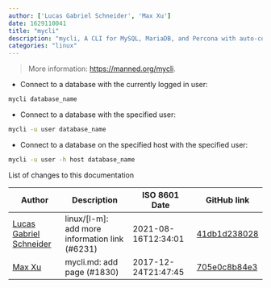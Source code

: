 ```yaml
---
author: ['Lucas Gabriel Schneider', 'Max Xu']
date: 1629110041
title: "mycli"
description: "mycli, A CLI for MySQL, MariaDB, and Percona with auto-completion and syntax highlighting."
categories: "linux"
---
```

> More information: <https://manned.org/mycli>.

- Connect to a database with the currently logged in user:

```bash
mycli database_name
```

- Connect to a database with the specified user:

```bash
mycli -u user database_name
```

- Connect to a database on the specified host with the specified user:

```bash
mycli -u user -h host database_name
```
List of changes to this documentation


Author | Description | ISO 8601 Date | GitHub link
------|-----|-----|-----
[Lucas Gabriel Schneider](mailto:casdpa@gmail.com) | linux/[l-m]: add more information link (#6231) | 2021-08-16T12:34:01 | [41db1d238028](https://github.com/tldr-pages/tldr/commit/41db1d2380286234a89aaa2131d8e1d1c531b850)
[Max Xu](mailto:xuhuan@live.cn) | mycli.md: add page (#1830) | 2017-12-24T21:47:45 | [705e0c8b84e3](https://github.com/tldr-pages/tldr/commit/705e0c8b84e37a9ffd77dc9a0a5e0777c5ff9865)

